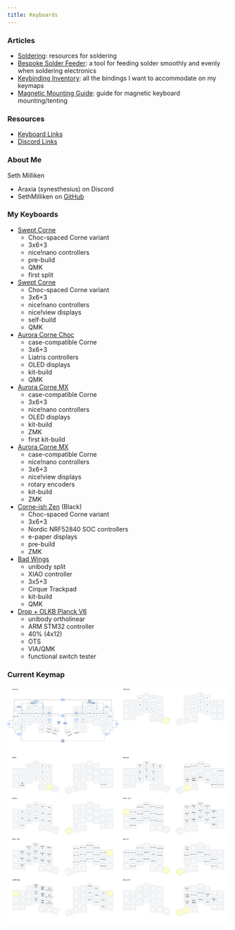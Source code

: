```yaml
---
title: Keyboards
---
```


### Articles

- [Soldering](./soldering/): resources for soldering
- [Bespoke Solder Feeder](./solder-feeder/): a tool for feeding solder smoothly and evenly when soldering electronics
- [Keybinding Inventory](./keybindings-inventory/): all the bindings I want to accommodate on my keymaps
- [Magnetic Mounting Guide](./magnetic-mount/): guide for magnetic keyboard mounting/tenting

### Resources

- [Keyboard Links](https://at.araxia.net/ff/personal/keyboards/)
- [Discord Links](./discord/)

### About Me

Seth Milliken

- Araxia (synesthesius) on Discord
- SethMilliken on [GitHub](https://github.com/SethMilliken)

### My Keyboards

- [Swept Corne](https://github.com/AYM1607/swept-crkbd)
  - Choc-spaced Corne variant
  - 3x6+3
  - nice!nano controllers
  - pre-build
  - QMK
  - first split
- [Swept Corne](https://github.com/AYM1607/swept-crkbd)
  - Choc-spaced Corne variant
  - 3x6+3
  - nice!nano controllers
  - nice!view displays
  - self-build
  - QMK
- [Aurora Corne Choc](https://splitkb.com/collections/keyboard-kits/products/aurora-corne)
  - case-compatible Corne
  - 3x6+3
  - Liatris controllers
  - OLED displays
  - kit-build
  - QMK
- [Aurora Corne MX](https://splitkb.com/collections/keyboard-kits/products/aurora-corne)
  - case-compatible Corne
  - 3x6+3
  - nice!nano controllers
  - OLED displays
  - kit-build
  - ZMK
  - first kit-build
- [Aurora Corne MX](https://splitkb.com/collections/keyboard-kits/products/aurora-corne)
  - case-compatible Corne
  - nice!nano controllers
  - 3x6+3
  - nice!view displays
  - rotary encoders
  - kit-build
  - ZMK
- [Corne-ish Zen](https://lowprokb.ca/collections/keyboards/products/corne-ish-zen) (Black)
  - Choc-spaced Corne variant
  - 3x6+3
  - Nordic NRF52840 SOC controllers
  - e-paper displays
  - pre-build
  - ZMK
- [Bad Wings](https://shop.hazel.cc/products/bad-wings-kit)
  - unibody split
  - XIAO controller
  - 3x5+3
  - Cirque Trackpad
  - kit-build
  - QMK
- [Drop + OLKB Planck V6](https://drop.com/buy/planck-mechanical-keyboard)
  - unibody ortholinear
  - ARM STM32 controller
  - 40% (4x12)
  - OTS
  - VIA/QMK
  - functional switch tester

### Current Keymap

![Split Keyboard Keymap](https://raw.githubusercontent.com/SethMilliken/swept-corne-zmk/seth/svg/corne.svg)
